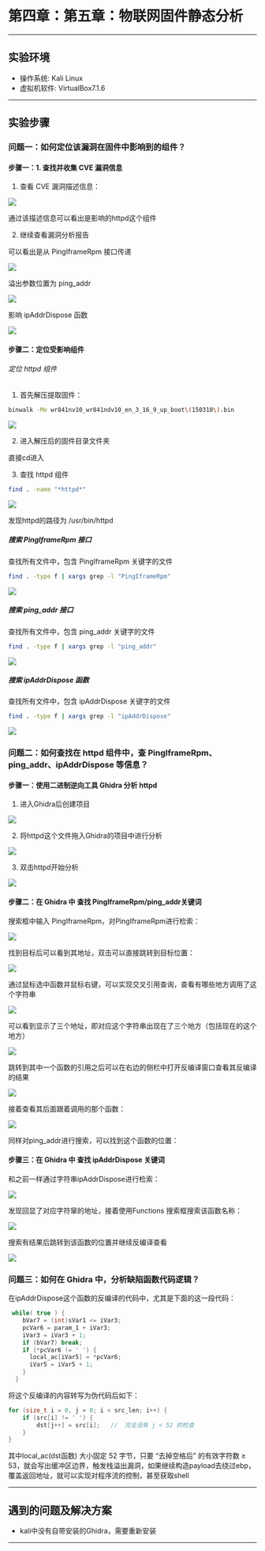 # 第四章：第五章：物联⽹固件静态分析

---

## 实验环境

- 操作系统: Kali Linux
- 虚拟机软件: VirtualBox7.1.6

---

## 实验步骤

### 问题⼀：如何定位该漏洞在固件中影响到的组件？

#### 步骤⼀：1. 查找并收集 CVE 漏洞信息

1. 查看 CVE 漏洞描述信息：

![](./img/影响httpd组件.png)

通过该描述信息可以看出是影响的httpd这个组件

2. 继续查看漏洞分析报告

可以看出是从 PingIframeRpm 接口传递

![](./img/漏洞文件.png)

溢出参数位置为 ping_addr

![](./img/溢出位置.png)

影响 ipAddrDispose 函数

![](./img/溢出函数.png)

#### 步骤⼆：定位受影响组件

###### 定位 httpd 组件

1. 首先解压提取固件：

```sh
binwalk -Me wr841nv10_wr841ndv10_en_3_16_9_up_boot\(150310\).bin
```

![](./img/提取固件.png)

2. 进⼊解压后的固件⽬录⽂件夹

直接cd进入

3. 查找 httpd 组件

```sh
find . -name "*httpd*"
```

![](./img/查找位置.png)

发现httpd的路径为 /usr/bin/httpd

##### 搜索 PingIframeRpm 接口

查找所有⽂件中，包含 PingIframeRpm 关键字的⽂件

```sh
find . -type f | xargs grep -l "PingIframeRpm"
```

![](./img/查找pingiframerpm.png)

##### 搜索 ping_addr 接口

查找所有⽂件中，包含 ping_addr 关键字的⽂件

```sh
find . -type f | xargs grep -l "ping_addr"
```

![](./img/查找pingaddr.png)

##### 搜索 ipAddrDispose 函数

查找所有⽂件中，包含 ipAddrDispose 关键字的⽂件

```sh
find . -type f | xargs grep -l "ipAddrDispose"
```

![](./img/查找ipaddrdispose.png)

### 问题⼆：如何查找在 httpd 组件中，查 PingIframeRpm、ping_addr、ipAddrDispose 等信息？

#### 步骤⼀：使⽤⼆进制逆向⼯具 Ghidra 分析 httpd

1. 进入Ghidra后创建项目

![](./img/gh创建项目.png)

2. 将httpd这个文件拖入Ghidra的项目中进行分析

![](./img/拖入httpd.png)

3. 双击httpd开始分析

![](./img/开始分析.png)

#### 步骤⼆：在 Ghidra 中 查找 PingIframeRpm/ping_addr关键词

搜索框中输⼊ PingIframeRpm，对PingIframeRpm进行检索：

![](./img/搜索PingIframeRpm.png)

找到目标后可以看到其地址，双击可以直接跳转到目标位置：

![](./img/双击追踪.png)

通过鼠标选中函数并鼠标右键，可以实现交叉引用查询，查看有哪些地方调用了这个字符串

![](./img/查看交叉引用.png)

可以看到显示了三个地址，即对应这个字符串出现在了三个地方（包括现在的这个地方）

![](./img/有三个引用.png)

跳转到其中一个函数的引用之后可以在右边的侧栏中打开反编译窗口查看其反编译的结果

![](./img/分析函数.png)

接着查看其后面跟着调用的那个函数：

![](./img/分析函数2.png)

同样对ping_addr进行搜索，可以找到这个函数的位置：

#### 步骤三：在 Ghidra 中 查找 ipAddrDispose 关键词

和之前一样通过字符串ipAddrDispose进行检索：

![](./img/字符查找ipAddrDispose.png)

发现回显了对应字符窜的地址，接着使用Functions 搜索框搜索该函数名称：

![](./img/查找函数ipAddrDispose.png)

搜索有结果后跳转到该函数的位置并继续反编译查看

![](./img/查看ipAddrDispose反编译.png)

### 问题三：如何在 Ghidra 中，分析缺陷函数代码逻辑？

在ipAddrDispose这个函数的反编译的代码中，尤其是下面的这一段代码：

```c
 while( true ) {
    bVar7 = (int)sVar1 <= iVar3;
    pcVar6 = param_1 + iVar3;
    iVar3 = iVar3 + 1;
    if (bVar7) break;
    if (*pcVar6 != ' ') {
      local_ac[iVar5] = *pcVar6;
      iVar5 = iVar5 + 1;
    }
  }
```

将这个反编译的内容转写为伪代码后如下：
```c
for (size_t i = 0, j = 0; i < src_len; i++) {
    if (src[i] != ' ') {
        dst[j++] = src[i];   //  完全没有 j < 52 的检查
    }
}
```
其中local_ac(dst函数) 大小固定 52 字节，只要 “去掉空格后” 的有效字符数 ≥ 53，就会写出缓冲区边界，触发栈溢出漏洞，如果继续构造payload去绕过ebp，覆盖返回地址，就可以实现对程序流的控制，甚至获取shell


---

## 遇到的问题及解决方案

- kali中没有自带安装的Ghidra，需要重新安装

---
